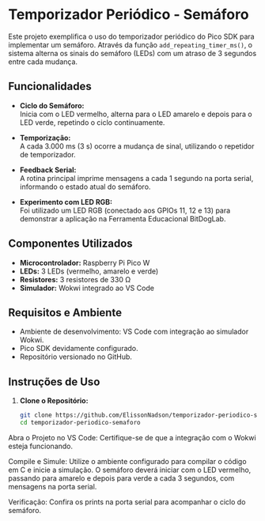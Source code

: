 # Temporizador Periódico - Semáforo

Este projeto exemplifica o uso do temporizador periódico do Pico SDK para implementar um semáforo. Através da função `add_repeating_timer_ms()`, o sistema alterna os sinais do semáforo (LEDs) com um atraso de 3 segundos entre cada mudança.

## Funcionalidades

- **Ciclo do Semáforo:**  
  Inicia com o LED vermelho, alterna para o LED amarelo e depois para o LED verde, repetindo o ciclo continuamente.

- **Temporização:**  
  A cada 3.000 ms (3 s) ocorre a mudança de sinal, utilizando o repetidor de temporizador.

- **Feedback Serial:**  
  A rotina principal imprime mensagens a cada 1 segundo na porta serial, informando o estado atual do semáforo.

- **Experimento com LED RGB:**  
  Foi utilizado um LED RGB (conectado aos GPIOs 11, 12 e 13) para demonstrar a aplicação na Ferramenta Educacional BitDogLab.

## Componentes Utilizados

- **Microcontrolador:** Raspberry Pi Pico W
- **LEDs:** 3 LEDs (vermelho, amarelo e verde)
- **Resistores:** 3 resistores de 330 Ω
- **Simulador:** Wokwi integrado ao VS Code

## Requisitos e Ambiente

- Ambiente de desenvolvimento: VS Code com integração ao simulador Wokwi.
- Pico SDK devidamente configurado.
- Repositório versionado no GitHub.

## Instruções de Uso

1. **Clone o Repositório:**

   ```bash
   git clone https://github.com/ElissonNadson/temporizador-periodico-semaforo.git
   cd temporizador-periodico-semaforo
Abra o Projeto no VS Code:
Certifique-se de que a integração com o Wokwi esteja funcionando.

Compile e Simule:
Utilize o ambiente configurado para compilar o código em C e inicie a simulação.
O semáforo deverá iniciar com o LED vermelho, passando para amarelo e depois para verde a cada 3 segundos, com mensagens na porta serial.

Verificação:
Confira os prints na porta serial para acompanhar o ciclo do semáforo.

